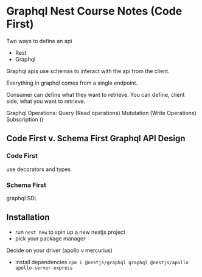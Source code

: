 # Graphql Nest Course Notes (Code First)

Two ways to define an api
- Rest
- Graphql

Graphql apis use schemas to interact with the api from the client.

Everything in graphql comes from a single endpoint.

Consumer can define what they want to retrieve. 
You can define, client side, what you want to retrieve. 

Graphql Operations:
	Query (Read operations)
	Mututation (Write Operations)
	Subscription ()

## Code First v. Schema First Graphql API Design
### Code First
use decorators and types 

### Schema First
graphql SDL 

## Installation 
- run `nest new` to spin up a new nestjs project
- pick your package manager

Decide on your driver (apollo v mercurius)
- install dependencies `npm i @nestjs/graphql graphql @nestjs/apollo apollo-server-express`
